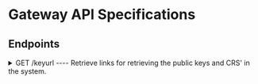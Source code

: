 # Gateway API Specifications

## Endpoints

<details>
  <summary>GET /keyurl ---- Retrieve links for retrieving the public keys and CRS' in the system.</summary>

#### Description

This endpoint returns a JSON object containing URLs from an S3 bucket, allowing the client to download key files such as the blockchain public key, CRS files for input proof generation, the bootstrap key, and the address and public verification keys for each of the MPC servers running the TKMS.

For each file (with the exception of the verification key and address), a list of cryptographic signatures is provided to ensure the integrity and authenticity of the downloaded content. These signatures are generated using a threshold signature scheme. This means that instead of needing all the signatures to validate the content, only a subset, specifically >1/3 of the total signatures (if n nodes are signing), is required to verify that the content is legitimate. 

No query parameters are required, as the gateway is already preconfigured for a specific blockchain.



#### Query Parameters

No parameters.

#### Headers

None.

#### Response

**Success (200 OK)**

The request is successful, and the response will include a JSON object with the following structure:

```json
{
    "response": {
        "crs": {
            "256": {
                "data_id": "d8d94eb3a23d22d3eb6b5e7b694e8afcd571d906",
                "param_choice": 1,
                "signatures": [
                    "0d13...",
                    "4250...",
                    "a42c...",
                    "fhb5..."
                ],
                "urls": [
                    "https://s3.amazonaws.com/bucket-name-1/PUB-p1/CRS/d8d94eb3a23d22d3eb6b5e7b694e8afcd571d906",
                    "https://s3.amazonaws.com/bucket-name-2/PUB-p4/CRS/d8d94eb3a23d22d3eb6b5e7b694e8afcd571d906",
                    "https://s3.amazonaws.com/bucket-name-3/PUB-p2/CRS/d8d94eb3a23d22d3eb6b5e7b694e8afcd571d906",
                    "https://s3.amazonaws.com/bucket-name-4/PUB-p3/CRS/d8d94eb3a23d22d3eb6b5e7b694e8afcd571d906"
                ]
            }
        },
        "fhe_key_info": [
            {
                "fhe_public_key": {
                    "data_id": "408d8cbaa51dece7f782fe04ba0b1c1d017b1088",
                    "param_choice": 1,
                    "signatures": [
                        "cdff...",
                        "123c...",
                        "00ff...",
                        "a367..."
                    ],
                    "urls": [
                        "https://s3.amazonaws.com/bucket-name-1/PUB-p1/PublicKey/408d8cbaa51dece7f782fe04ba0b1c1d017b1088",
                        "https://s3.amazonaws.com/bucket-name-2/PUB-p4/PublicKey/408d8cbaa51dece7f782fe04ba0b1c1d017b1088",
                        "https://s3.amazonaws.com/bucket-name-3/PUB-p2/PublicKey/408d8cbaa51dece7f782fe04ba0b1c1d017b1088",
                        "https://s3.amazonaws.com/bucket-name-4/PUB-p3/PublicKey/408d8cbaa51dece7f782fe04ba0b1c1d017b1088"
                    ]
                },
                "fhe_server_key": {
                    "data_id": "408d8cbaa51dece7f782fe04ba0b1c1d017b1088",
                    "param_choice": 1,
                    "signatures": [
                        "839b...",
                        "baef...",
                        "55cc...",
                        "81a4..."
                    ],
                    "urls": [
                        "https://s3.amazonaws.com/bucket-name-1/PUB-p1/ServerKey/408d8cbaa51dece7f782fe04ba0b1c1d017b1088",
                        "https://s3.amazonaws.com/bucket-name-2/PUB-p4/ServerKey/408d8cbaa51dece7f782fe04ba0b1c1d017b1088",
                        "https://s3.amazonaws.com/bucket-name-3/PUB-p2/ServerKey/408d8cbaa51dece7f782fe04ba0b1c1d017b1088",
                        "https://s3.amazonaws.com/bucket-name-4/PUB-p3/ServerKey/408d8cbaa51dece7f782fe04ba0b1c1d017b1088"
                    ]
                }
            }
        ],
        "verf_public_key": [
            {
                "key_id": "408d8cbaa51dece7f782fe04ba0b1c1d017b1088",
                "server_id": 1,
                "verf_public_key_address": "https://s3.amazonaws.com/bucket-name-1/PUB-p1/VerfAddress/408d8cbaa51dece7f782fe04ba0b1c1d017b1088",
                "verf_public_key_url": "https://s3.amazonaws.com/bucket-name-1/PUB-p1/VerfKey/408d8cbaa51dece7f782fe04ba0b1c1d017b1088"
            },
            {
                "key_id": "408d8cbaa51dece7f782fe04ba0b1c1d017b1088",
                "server_id": 4,
                "verf_public_key_address": "https://s3.amazonaws.com/bucket-name-4/PUB-p4/VerfAddress/408d8cbaa51dece7f782fe04ba0b1c1d017b1088",
                "verf_public_key_url": "https://s3.amazonaws.com/bucket-name-4//PUB-p4/VerfKey/408d8cbaa51dece7f782fe04ba0b1c1d017b1088"
            },
            {
                "key_id": "408d8cbaa51dece7f782fe04ba0b1c1d017b1088",
                "server_id": 2,
                "verf_public_key_address": "https://s3.amazonaws.com/bucket-name-2/PUB-p2/VerfAddress/408d8cbaa51dece7f782fe04ba0b1c1d017b1088",
                "verf_public_key_url": "https://s3.amazonaws.com/bucket-name-2/PUB-p2/VerfKey/408d8cbaa51dece7f782fe04ba0b1c1d017b1088"
            },
            {
                "key_id": "408d8cbaa51dece7f782fe04ba0b1c1d017b1088",
                "server_id": 3,
                "verf_public_key_address": "https://s3.amazonaws.com/bucket-name-3/PUB-p3/VerfAddress/408d8cbaa51dece7f782fe04ba0b1c1d017b1088",
                "verf_public_key_url": "https://s3.amazonaws.com/bucket-name-3/PUB-p3/VerfKey/408d8cbaa51dece7f782fe04ba0b1c1d017b1088"
            }
        ]
    },
    "status": "success"
}
```

**Error Responses**

| Status Code | Error Code   | Description                                      |
| ----------- | ------------ | ------------------------------------------------ |
| 400         | `BadRequest` | The request is invalid or missing required parameters. |
| 404         | `NotFound`   | The requested resource was not found.            |
| 500         | `ServerError` | An internal server error occurred.                   |

#### Example Error Responses

```json
{
  "error": "BadRequest",
  "message": "The request is invalid or missing required parameters."
}
```

```json
{
  "error": "NotFound",
  "message": "The requested resource was not found."
}
```

```json
{
  "error": "ServerError",
  "message": "An internal server error occurred. Please try again later."
}
```

</details>

